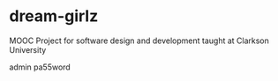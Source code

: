 dream-girlz
===========

MOOC Project for software design and development taught at Clarkson University

admin
pa55word
